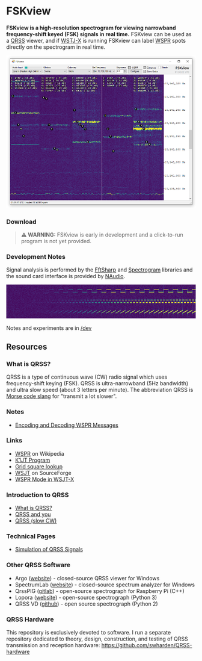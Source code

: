 # FSKview
**FSKview is a high-resolution spectrogram for viewing narrowband frequency-shift keyed (FSK) signals in real time.** FSKview can be used as a [QRSS](#QRSS) viewer, and if [WSTJ-X](https://physics.princeton.edu/pulsar/K1JT/wsjtx.html) is running FSKview can label [WSPR](doc/wspr.md) spots directly on the spectrogram in real time.

![](dev/screenshot.png)

### Download

> **⚠️ WARNING:** FSKview is early in development and a click-to-run program is not yet provided.

### Development Notes

Signal analysis is performed by the [FftSharp](https://github.com/swharden/FftSharp) and [Spectrogram](https://github.com/swharden/Spectrogram) libraries and the sound card interface is provided by [NAudio](https://github.com/naudio/NAudio).

![](dev/simulation/simulation.png)

Notes and experiments are in [/dev](dev)

## Resources

### What is QRSS?

QRSS is a type of continuous wave (CW) radio signal which uses frequency-shift keying (FSK). QRSS is ultra-narrowband (5Hz bandwidth) and ultra slow speed (about 3 letters per minute). The abbreviation QRSS is [Morse code slang](https://en.wikipedia.org/wiki/Q_code) for "transmit a lot slower".

### Notes
* [Encoding and Decoding WSPR Messages](doc/wspr.md)

### Links
* [WSPR](https://en.wikipedia.org/wiki/WSPR_(amateur_radio_software)) on Wikipedia
* [K1JT Program](http://physics.princeton.edu/pulsar/K1JT/devel.html)
* [Grid square lookup](http://www.levinecentral.com/ham/grid_square.php?Grid=FN20)
* [WSJT](https://sourceforge.net/projects/wsjt/) on SourceForge
* [WSPR Mode in WSJT-X](https://wsprnet.org/drupal/node/5563)

### Introduction to QRSS
  * [What is QRSS?](https://www.qsl.net/m0ayf/What-is-QRSS.html)
  * [QRSS and you](http://www.ka7oei.com/qrss1.html)
  * [QRSS (slow CW)](https://sites.google.com/site/qrssinfo/QRSS-Slow-CW)

### Technical Pages
  * [Simulation of QRSS Signals](https://www.qsl.net/pa2ohh/12qrsssim1.htm)

### Other QRSS Software

* Argo ([website](http://digilander.libero.it/i2phd/argo/)) - closed-source QRSS viewer for Windows
* SpectrumLab ([website](http://www.qsl.net/dl4yhf/spectra1.html)) - closed-source spectrum analyzer for Windows 
* QrssPIG ([gitlab](https://gitlab.com/hb9fxx/qrsspig)) - open-source spectrograph for Raspberry Pi (C++)
* Lopora ([website](http://www.qsl.net/pa2ohh/11lop.htm)) - open-source spectrograph (Python 3) 
* QRSS VD ([github](https://github.com/swharden/QRSS-VD)) - open source spectrograph (Python 2)

### QRSS Hardware
This repository is exclusively devoted to software. I run a separate repository dedicated to theory, design, construction, and testing of QRSS transmission and reception hardware: https://github.com/swharden/QRSS-hardware
